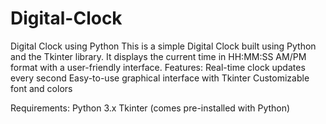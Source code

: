 # Digital-Clock
Digital Clock using Python 
This is a simple Digital Clock built using Python and the Tkinter library. It displays the current time in HH:MM:SS AM/PM format with a user-friendly interface.
Features:
 Real-time clock updates every second
 Easy-to-use graphical interface with Tkinter
 Customizable font and colors

Requirements:
 Python 3.x
 Tkinter (comes pre-installed with Python)
